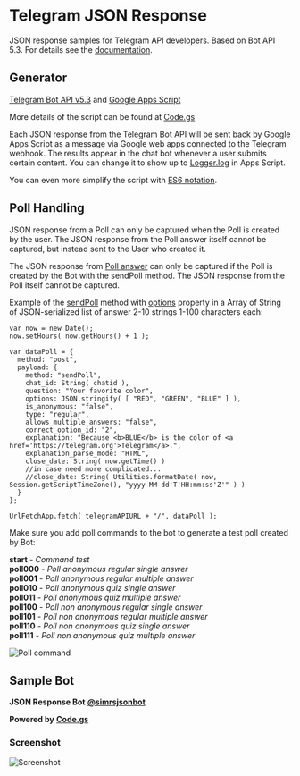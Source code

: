 # Telegram JSON Response

JSON response samples for Telegram API developers. Based on Bot API 5.3. For details see the [documentation](https://core.telegram.org/bots/api).

## Generator

[Telegram Bot API v5.3](https://core.telegram.org/bots/api) and [Google Apps Script](https://developers.google.com/apps-script)

More details of the script can be found at [Code.gs](https://github.com/silikidi/Telegram-JSON-Response/blob/a13f1dd56dd625f1656f3eb0523efee9bbb5bd3d/Code.gs)

Each JSON response from the Telegram Bot API will be sent back by Google Apps Script as a message via Google web apps connected to the Telegram webhook. The results appear in the chat bot whenever a user submits certain content. You can change it to show up to [Logger.log](https://developers.google.com/apps-script/reference/base/logger) in Apps Script.

You can even more simplify the script with [ES6 notation](https://scotch.io/bar-talk/five-things-you-can-use-in-es6-today).

## Poll Handling

JSON response from a Poll can only be captured when the Poll is created by the user. The JSON response from the Poll answer itself cannot be captured, but instead sent to the User who created it.

The JSON response from [Poll answer](https://core.telegram.org/bots/api#pollanswer) can only be captured if the Poll is created by the Bot with the sendPoll method. The JSON response from the Poll itself cannot be captured.

Example of the [sendPoll](https://core.telegram.org/bots/api#sendpoll) method with [options](https://core.telegram.org/bots/api#polloption) property in a Array of String of JSON-serialized list of answer 2-10 strings 1-100 characters each:

```
var now = new Date();
now.setHours( now.getHours() + 1 );

var dataPoll = {
  method: "post",
  payload: {
    method: "sendPoll",
    chat_id: String( chatid ),
    question: "Your favorite color",
    options: JSON.stringify( [ "RED", "GREEN", "BLUE" ] ),
    is_anonymous: "false",
    type: "regular",
    allows_multiple_answers: "false",
    correct_option_id: "2",
    explanation: "Because <b>BLUE</b> is the color of <a href='https://telegram.org'>Telegram</a>.",
    explanation_parse_mode: "HTML",
    close_date: String( now.getTime() )
    //in case need more complicated...
    //close_date: String( Utilities.formatDate( now, Session.getScriptTimeZone(), "yyyy-MM-dd'T'HH:mm:ss'Z'" ) )
  }
};

UrlFetchApp.fetch( telegramAPIURL + "/", dataPoll );
```

Make sure you add poll commands to the bot to generate a test poll created by Bot:

**start** - _Command test_  
**poll000** - _Poll anonymous regular single answer_  
**poll001** - _Poll anonymous regular multiple answer_  
**poll010** - _Poll anonymous quiz single answer_  
**poll011** - _Poll anonymous quiz multiple answer_  
**poll100** - _Poll non anonymous regular single answer_  
**poll101** - _Poll non anonymous regular multiple answer_  
**poll110** - _Poll non anonymous quiz single answer_  
**poll111** - _Poll non anonymous quiz multiple answer_


![Poll command](https://blogger.googleusercontent.com/img/a/AVvXsEgeT29j3y02DQOr446_iNlt3mz2v7uxINno9A_gcugluLeWfQ5lVPaDnxVNWkVrPJoVmA23RS9c8UR7Dy5uufqKN1zsywFmPf-XiTXefu4ec1iCaOD6-7Rs33uc5qLOjMSUigil2ArTExPk5gcUrgEGwelGghbIY0WqZDr5Xq1Xx6BhifrwJM5ZIDv-EQ=s0)

## Sample Bot

**JSON Response Bot** [**@simrsjsonbot**](https://t.me/simrsjsonbot)

**Powered by** [**Code.gs**](https://github.com/silikidi/Telegram-JSON-Response/blob/04b37297d268f9c1af87c6913960410f8378b52b/Code.gs)

### Screenshot

![Screenshot](https://blogger.googleusercontent.com/img/a/AVvXsEjqR5r9uI5VdozdnIqz6HaYPRBkWQFBkpTyfXmAWQ-ptDbFliRBZF66Wt7FIz6IkfPSois7pxC7rYJSLGTEMYAwSPDwyx7TnxupHGgYw_fQV6vJTI8NLkPpw0oMu0NkCZhlQmcQh3WWORgIFxfg39kf7F0MXivGtvsdST1wl1OrfToSIiZoqhou7tZatQ=s0)
